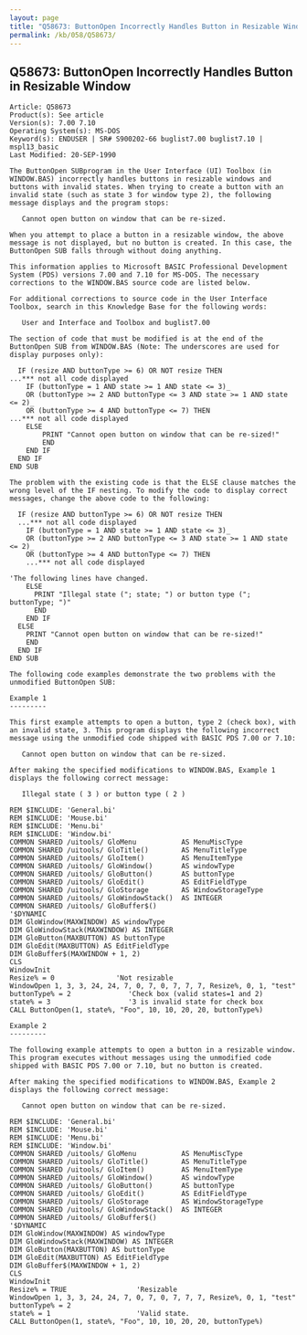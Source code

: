 ```yaml
---
layout: page
title: "Q58673: ButtonOpen Incorrectly Handles Button in Resizable Window"
permalink: /kb/058/Q58673/
---
```


## Q58673: ButtonOpen Incorrectly Handles Button in Resizable Window

	Article: Q58673
	Product(s): See article
	Version(s): 7.00 7.10
	Operating System(s): MS-DOS
	Keyword(s): ENDUSER | SR# S900202-66 buglist7.00 buglist7.10 | mspl13_basic
	Last Modified: 20-SEP-1990
	
	The ButtonOpen SUBprogram in the User Interface (UI) Toolbox (in
	WINDOW.BAS) incorrectly handles buttons in resizable windows and
	buttons with invalid states. When trying to create a button with an
	invalid state (such as state 3 for window type 2), the following
	message displays and the program stops:
	
	   Cannot open button on window that can be re-sized.
	
	When you attempt to place a button in a resizable window, the above
	message is not displayed, but no button is created. In this case, the
	ButtonOpen SUB falls through without doing anything.
	
	This information applies to Microsoft BASIC Professional Development
	System (PDS) versions 7.00 and 7.10 for MS-DOS. The necessary
	corrections to the WINDOW.BAS source code are listed below.
	
	For additional corrections to source code in the User Interface
	Toolbox, search in this Knowledge Base for the following words:
	
	   User and Interface and Toolbox and buglist7.00
	
	The section of code that must be modified is at the end of the
	ButtonOpen SUB from WINDOW.BAS (Note: The underscores are used for
	display purposes only):
	
	  IF (resize AND buttonType >= 6) OR NOT resize THEN
	...*** not all code displayed
	    IF (buttonType = 1 AND state >= 1 AND state <= 3)_
	    OR (buttonType >= 2 AND buttonType <= 3 AND state >= 1 AND state <= 2)_
	    OR (buttonType >= 4 AND buttonType <= 7) THEN
	...*** not all code displayed
	    ELSE
	        PRINT "Cannot open button on window that can be re-sized!"
	        END
	    END IF
	  END IF
	END SUB
	
	The problem with the existing code is that the ELSE clause matches the
	wrong level of the IF nesting. To modify the code to display correct
	messages, change the above code to the following:
	
	  IF (resize AND buttonType >= 6) OR NOT resize THEN
	  ...*** not all code displayed
	    IF (buttonType = 1 AND state >= 1 AND state <= 3)_
	    OR (buttonType >= 2 AND buttonType <= 3 AND state >= 1 AND state <= 2)_
	    OR (buttonType >= 4 AND buttonType <= 7) THEN
	    ...*** not all code displayed
	
	'The following lines have changed.
	    ELSE
	      PRINT "Illegal state ("; state; ") or button type ("; buttonType; ")"
	      END
	    END IF
	  ELSE
	    PRINT "Cannot open button on window that can be re-sized!"
	    END
	  END IF
	END SUB
	
	The following code examples demonstrate the two problems with the
	unmodified ButtonOpen SUB:
	
	Example 1
	---------
	
	This first example attempts to open a button, type 2 (check box), with
	an invalid state, 3. This program displays the following incorrect
	message using the unmodified code shipped with BASIC PDS 7.00 or 7.10:
	
	   Cannot open button on window that can be re-sized.
	
	After making the specified modifications to WINDOW.BAS, Example 1
	displays the following correct message:
	
	   Illegal state ( 3 ) or button type ( 2 )
	
	REM $INCLUDE: 'General.bi'
	REM $INCLUDE: 'Mouse.bi'
	REM $INCLUDE: 'Menu.bi'
	REM $INCLUDE: 'Window.bi'
	COMMON SHARED /uitools/ GloMenu           AS MenuMiscType
	COMMON SHARED /uitools/ GloTitle()        AS MenuTitleType
	COMMON SHARED /uitools/ GloItem()         AS MenuItemType
	COMMON SHARED /uitools/ GloWindow()       AS windowType
	COMMON SHARED /uitools/ GloButton()       AS buttonType
	COMMON SHARED /uitools/ GloEdit()         AS EditFieldType
	COMMON SHARED /uitools/ GloStorage        AS WindowStorageType
	COMMON SHARED /uitools/ GloWindowStack()  AS INTEGER
	COMMON SHARED /uitools/ GloBuffer$()
	'$DYNAMIC
	DIM GloWindow(MAXWINDOW) AS windowType
	DIM GloWindowStack(MAXWINDOW) AS INTEGER
	DIM GloButton(MAXBUTTON) AS buttonType
	DIM GloEdit(MAXBUTTON) AS EditFieldType
	DIM GloBuffer$(MAXWINDOW + 1, 2)
	CLS
	WindowInit
	Resize% = 0               'Not resizable
	WindowOpen 1, 3, 3, 24, 24, 7, 0, 7, 0, 7, 7, 7, Resize%, 0, 1, "test"
	buttonType% = 2              'Check box (valid states=1 and 2)
	state% = 3                   '3 is invalid state for check box
	CALL ButtonOpen(1, state%, "Foo", 10, 10, 20, 20, buttonType%)
	
	Example 2
	---------
	
	The following example attempts to open a button in a resizable window.
	This program executes without messages using the unmodified code
	shipped with BASIC PDS 7.00 or 7.10, but no button is created.
	
	After making the specified modifications to WINDOW.BAS, Example 2
	displays the following correct message:
	
	   Cannot open button on window that can be re-sized.
	
	REM $INCLUDE: 'General.bi'
	REM $INCLUDE: 'Mouse.bi'
	REM $INCLUDE: 'Menu.bi'
	REM $INCLUDE: 'Window.bi'
	COMMON SHARED /uitools/ GloMenu           AS MenuMiscType
	COMMON SHARED /uitools/ GloTitle()        AS MenuTitleType
	COMMON SHARED /uitools/ GloItem()         AS MenuItemType
	COMMON SHARED /uitools/ GloWindow()       AS windowType
	COMMON SHARED /uitools/ GloButton()       AS buttonType
	COMMON SHARED /uitools/ GloEdit()         AS EditFieldType
	COMMON SHARED /uitools/ GloStorage        AS WindowStorageType
	COMMON SHARED /uitools/ GloWindowStack()  AS INTEGER
	COMMON SHARED /uitools/ GloBuffer$()
	'$DYNAMIC
	DIM GloWindow(MAXWINDOW) AS windowType
	DIM GloWindowStack(MAXWINDOW) AS INTEGER
	DIM GloButton(MAXBUTTON) AS buttonType
	DIM GloEdit(MAXBUTTON) AS EditFieldType
	DIM GloBuffer$(MAXWINDOW + 1, 2)
	CLS
	WindowInit
	Resize% = TRUE                 'Resizable
	WindowOpen 1, 3, 3, 24, 24, 7, 0, 7, 0, 7, 7, 7, Resize%, 0, 1, "test"
	buttonType% = 2
	state% = 1                     'Valid state.
	CALL ButtonOpen(1, state%, "Foo", 10, 10, 20, 20, buttonType%)
